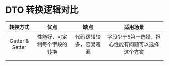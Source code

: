 # DTO 转换逻辑对比

|    转换方式     |             优点             |          缺点          |                     适用场景                      |
| :-------------: | :--------------------------: | :--------------------: | :-----------------------------------------------: |
| Getter & Setter | 性能好，可定制每个字段的转换 | 代码逻辑较多，容易遗漏 | 字段少于5第一选择，担心性能有问题可以选择这个方案 |
|                 |                              |                        |                                                   |
|                 |                              |                        |                                                   |

